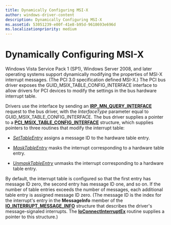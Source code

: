 ```yaml
---
title: Dynamically Configuring MSI-X
author: windows-driver-content
description: Dynamically Configuring MSI-X
ms.assetid: 53051239-e00f-41e8-b95d-9618693e696d
ms.localizationpriority: medium
---
```


# Dynamically Configuring MSI-X


Windows Vista Service Pack 1 (SP1), Windows Server 2008, and later operating systems support dynamically modifying the properties of MSI-X interrupt messages. (The PCI 3.0 specification defined MSI-X.) The PCI bus driver exposes the GUID\_MSIX\_TABLE\_CONFIG\_INTERFACE interface to allow drivers for PCI devices to modify the settings in the bus hardware interrupt table.

Drivers use the interface by sending an [**IRP\_MN\_QUERY\_INTERFACE**](https://msdn.microsoft.com/library/windows/hardware/ff551687) request to the bus driver, with the *InterfaceType* parameter equal to GUID\_MSIX\_TABLE\_CONFIG\_INTERFACE. The bus driver supplies a pointer to a [**PCI\_MSIX\_TABLE\_CONFIG\_INTERFACE**](https://msdn.microsoft.com/library/windows/hardware/ff558787) structure, which supplies pointers to three routines that modify the interrupt table:

-   [*SetTableEntry*](https://msdn.microsoft.com/library/windows/hardware/gg604857) assigns a message ID to the hardware table entry.

-   [*MaskTableEntry*](https://msdn.microsoft.com/library/windows/hardware/gg604852) masks the interrupt corresponding to a hardware table entry.

-   [*UnmaskTableEntry*](https://msdn.microsoft.com/library/windows/hardware/gg604859) unmasks the interrupt corresponding to a hardware table entry.

By default, the interrupt table is configured so that the first entry has message ID zero, the second entry has message ID one, and so on. If the number of table entries exceeds the number of messages, each additional table entry is assigned message ID zero. (The message ID is the index for the interrupt's entry in the **MessageInfo** member of the [**IO\_INTERRUPT\_MESSAGE\_INFO**](https://msdn.microsoft.com/library/windows/hardware/ff550576) structure that describes the driver's message-signaled interrupts. The [**IoConnectInterruptEx**](https://msdn.microsoft.com/library/windows/hardware/ff548378) routine supplies a pointer to this structure.)

 

 




